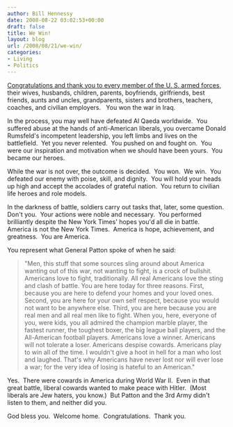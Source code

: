 ```yaml
---
author: Bill Hennessy
date: 2008-08-22 03:02:53+00:00
draft: false
title: We Win!
layout: blog
url: /2008/08/21/we-win/
categories:
- Living
- Politics
---
```


[Congratulations and thank you to every member of the U. S. armed forces](https://www.washingtonpost.com/wp-dyn/content/article/2008/08/21/AR2008082100310.html?hpid=topnews), their wives, husbands, children, parents, boyfriends, girlfriends, best friends, aunts and uncles, grandparents, sisters and brothers, teachers, coaches, and civilian employers.   You won the war in Iraq.

In the process, you may well have defeated Al Qaeda worldwide.  You suffered abuse at the hands of anti-American liberals, you overcame Donald Rumsfeld's incompetent leadership, you left limbs and lives on the battlefield.  Yet you never relented.  You pushed on and fought on.  You were our inspiration and motivation when we should have been yours.  You became our heroes.

While the war is not over, the outcome is decided.  You won.  We win.  You defeated our enemy with poise, skill, and dignity.  You will hold your heads up high and accept the accolades of grateful nation.  You return to civilian life heroes and role models.

In the darkness of battle, soldiers carry out tasks that, later, some question. Don't you.  Your actions were noble and necessary.  You performed brilliantly despite the New York Times' hopes you'd all die in battle.   America is not the New York Times.  America is hope, achievement, and greatness.  You are America.

You represent what General Patton spoke of when he said:


> "Men, this stuff that some sources sling around about America wanting out of this war, not wanting to fight, is a crock of bullshit. Americans love to fight, traditionally. All real Americans love the sting and clash of battle. You are here today for three reasons. First, because you are here to defend your homes and your loved ones. Second, you are here for your own self respect, because you would not want to be anywhere else. Third, you are here because you are real men and all real men like to fight. When you, here, everyone of you, were kids, you all admired the champion marble player, the fastest runner, the toughest boxer, the big league ball players, and the All-American football players. Americans love a winner. Americans will not tolerate a loser. Americans despise cowards. Americans play to win all of the time. I wouldn't give a hoot in hell for a man who lost and laughed. That's why Americans have never lost nor will ever lose a war; for the very idea of losing is hateful to an American."


Yes.  There were cowards in America during World War II.  Even in that great battle, liberal cowards wanted to make peace with Hitler.  (Most liberals are Jew haters, you know.)  But Patton and the 3rd Army didn't listen to them, and neither did you. 

God bless you.  Welcome home.  Congratulations.  Thank you.
